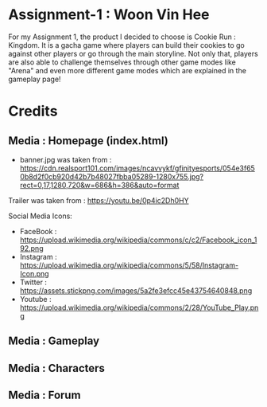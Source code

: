 # Assignment-1 : Woon Vin Hee

For my Assignment 1, the product I decided to choose is Cookie Run : Kingdom. It is a gacha game where players can build their cookies to go against other players or go through the main storyline. Not only that, players are also able to challenge themselves through other game modes like "Arena" and even more different game modes which are explained in the gameplay page!

# Credits

## Media : Homepage (index.html)

- banner.jpg was taken from : https://cdn.realsport101.com/images/ncavvykf/gfinityesports/054e3f650b8d2f0cb920d42b7b48027fbba05289-1280x755.jpg?rect=0,17,1280,720&w=686&h=386&auto=format

Trailer was taken from : https://youtu.be/0p4ic2Dh0HY

Social Media Icons:

- FaceBook : https://upload.wikimedia.org/wikipedia/commons/c/c2/Facebook_icon_192.png
- Instagram : https://upload.wikimedia.org/wikipedia/commons/5/58/Instagram-Icon.png
- Twitter : https://assets.stickpng.com/images/5a2fe3efcc45e43754640848.png
- Youtube : https://upload.wikimedia.org/wikipedia/commons/2/28/YouTube_Play.png

## Media : Gameplay

## Media : Characters

## Media : Forum
